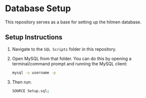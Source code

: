 # Database Setup

This repository serves as a base for setting up the hitmen database.

## Setup Instructions

1. Navigate to the `SQL Scripts` folder in this repository.

2. Open MySQL from that folder. You can do this by opening a terminal/command prompt and running the MySQL client:

   ```bash
   mysql -u username -p
   ```

3. Then run:
   
   ```bash
   SOURCE Setup.sql;
   ```

